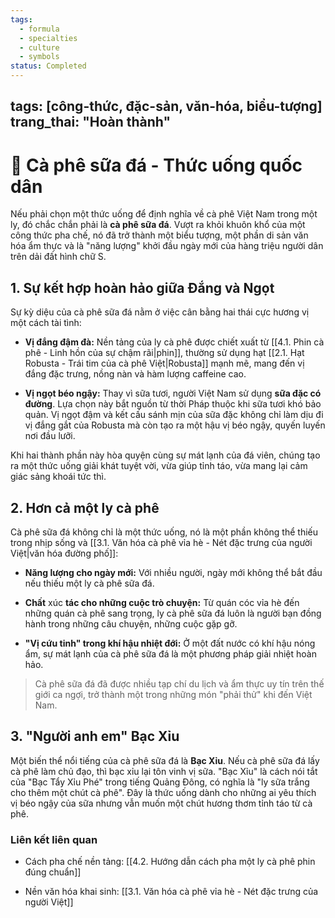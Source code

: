 ```yaml
---
tags:
  - formula
  - specialties
  - culture
  - symbols
status: Completed
---
```

## tags: [công-thức, đặc-sản, văn-hóa, biểu-tượng] trang_thai: "Hoàn thành"

# 🧊 Cà phê sữa đá - Thức uống quốc dân

Nếu phải chọn một thức uống để định nghĩa về cà phê Việt Nam trong một ly, đó chắc chắn phải là **cà phê sữa đá**. Vượt ra khỏi khuôn khổ của một công thức pha chế, nó đã trở thành một biểu tượng, một phần di sản văn hóa ẩm thực và là "năng lượng" khởi đầu ngày mới của hàng triệu người dân trên dải đất hình chữ S.

## 1. Sự kết hợp hoàn hảo giữa Đắng và Ngọt

Sự kỳ diệu của cà phê sữa đá nằm ở việc cân bằng hai thái cực hương vị một cách tài tình:

- **Vị đắng đậm đà:** Nền tảng của ly cà phê được chiết xuất từ [[4.1. Phin cà phê - Linh hồn của sự chậm rãi|phin]], thường sử dụng hạt [[2.1. Hạt Robusta - Trái tim của cà phê Việt|Robusta]] mạnh mẽ, mang đến vị đắng đặc trưng, nồng nàn và hàm lượng caffeine cao.
    
- **Vị ngọt béo ngậy:** Thay vì sữa tươi, người Việt Nam sử dụng **sữa đặc có đường**. Lựa chọn này bắt nguồn từ thời Pháp thuộc khi sữa tươi khó bảo quản. Vị ngọt đậm và kết cấu sánh mịn của sữa đặc không chỉ làm dịu đi vị đắng gắt của Robusta mà còn tạo ra một hậu vị béo ngậy, quyến luyến nơi đầu lưỡi.
    

Khi hai thành phần này hòa quyện cùng sự mát lạnh của đá viên, chúng tạo ra một thức uống giải khát tuyệt vời, vừa giúp tỉnh táo, vừa mang lại cảm giác sảng khoái tức thì.

## 2. Hơn cả một ly cà phê

Cà phê sữa đá không chỉ là một thức uống, nó là một phần không thể thiếu trong nhịp sống và [[3.1. Văn hóa cà phê vỉa hè - Nét đặc trưng của người Việt|văn hóa đường phố]]:

- **Năng lượng cho ngày mới:** Với nhiều người, ngày mới không thể bắt đầu nếu thiếu một ly cà phê sữa đá.
    
- **Chất** xúc **tác cho những cuộc trò chuyện:** Từ quán cóc vỉa hè đến những quán cà phê sang trọng, ly cà phê sữa đá luôn là người bạn đồng hành trong những câu chuyện, những cuộc gặp gỡ.
    
- **"Vị cứu tinh" trong khí hậu nhiệt đới:** Ở một đất nước có khí hậu nóng ẩm, sự mát lạnh của cà phê sữa đá là một phương pháp giải nhiệt hoàn hảo.
    

> Cà phê sữa đá đã được nhiều tạp chí du lịch và ẩm thực uy tín trên thế giới ca ngợi, trở thành một trong những món "phải thử" khi đến Việt Nam.

## 3. "Người anh em" Bạc Xỉu

Một biến thể nổi tiếng của cà phê sữa đá là **Bạc Xỉu**. Nếu cà phê sữa đá lấy cà phê làm chủ đạo, thì bạc xỉu lại tôn vinh vị sữa. "Bạc Xỉu" là cách nói tắt của "Bạc Tẩy Xỉu Phé" trong tiếng Quảng Đông, có nghĩa là "ly sữa trắng cho thêm một chút cà phê". Đây là thức uống dành cho những ai yêu thích vị béo ngậy của sữa nhưng vẫn muốn một chút hương thơm tỉnh táo từ cà phê.

### Liên kết liên quan

- Cách pha chế nền tảng: [[4.2. Hướng dẫn cách pha một ly cà phê phin đúng chuẩn]]
    
- Nền văn hóa khai sinh: [[3.1. Văn hóa cà phê vỉa hè - Nét đặc trưng của người Việt]]